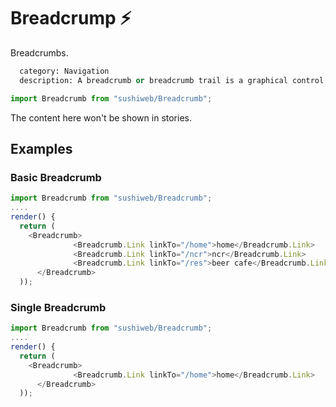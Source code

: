 # Breadcrump :zap:

Breadcrumbs.

```meta
  category: Navigation
  description: A breadcrumb or breadcrumb trail is a graphical control element frequently used as a navigational aid in user interfaces and on web pages. It allows users to keep track and maintain awareness of their locations within websites.
```

```js
import Breadcrumb from "sushiweb/Breadcrumb";
```

<!-- Brief summary of what the component is, and what it's for. -->

<!-- STORY -->

<!-- STORY HIDE START -->

The content here won't be shown in stories.

<!-- STORY HIDE END -->

## Examples

### Basic Breadcrumb

```js
import Breadcrumb from "sushiweb/Breadcrumb";
....
render() {
  return (
    <Breadcrumb>
              <Breadcrumb.Link linkTo="/home">home</Breadcrumb.Link>
              <Breadcrumb.Link linkTo="/ncr">ncr</Breadcrumb.Link>
              <Breadcrumb.Link linkTo="/res">beer cafe</Breadcrumb.Link>
      </Breadcrumb>
  ));
```

### Single Breadcrumb

```js
import Breadcrumb from "sushiweb/Breadcrumb";
....
render() {
  return (
    <Breadcrumb>
              <Breadcrumb.Link linkTo="/home">home</Breadcrumb.Link>
      </Breadcrumb>
  ));
```
